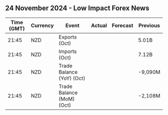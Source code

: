 ## 24 November 2024 - Low Impact Forex News

| Time (GMT) | Currency | Event | Actual | Forecast | Previous |
|------|----------|-------|--------|----------|----------|
| 21:45 | NZD | Exports (Oct) |  |  | 5.01B |
| 21:45 | NZD | Imports (Oct) |  |  | 7.12B |
| 21:45 | NZD | Trade Balance (YoY) (Oct) |  |  | -9,090M |
| 21:45 | NZD | Trade Balance (MoM) (Oct) |  |  | -2,108M |
